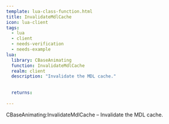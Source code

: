 ```yaml
---
template: lua-class-function.html
title: InvalidateMdlCache
icon: lua-client
tags:
  - lua
  - client
  - needs-verification
  - needs-example
lua:
  library: CBaseAnimating
  function: InvalidateMdlCache
  realm: client
  description: "Invalidate the MDL cache."
  
  
  returns:
    
---
```


<div class="lua__search__keywords">
CBaseAnimating:InvalidateMdlCache &#x2013; Invalidate the MDL cache.
</div>
